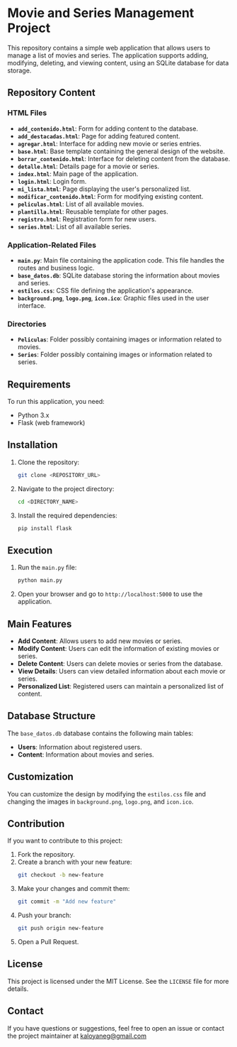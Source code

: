 # Movie and Series Management Project

This repository contains a simple web application that allows users to manage a list of movies and series. The application supports adding, modifying, deleting, and viewing content, using an SQLite database for data storage.

## Repository Content

### HTML Files
- **`add_contenido.html`**: Form for adding content to the database.
- **`add_destacadas.html`**: Page for adding featured content.
- **`agregar.html`**: Interface for adding new movie or series entries.
- **`base.html`**: Base template containing the general design of the website.
- **`borrar_contenido.html`**: Interface for deleting content from the database.
- **`detalle.html`**: Details page for a movie or series.
- **`index.html`**: Main page of the application.
- **`login.html`**: Login form.
- **`mi_lista.html`**: Page displaying the user's personalized list.
- **`modificar_contenido.html`**: Form for modifying existing content.
- **`peliculas.html`**: List of all available movies.
- **`plantilla.html`**: Reusable template for other pages.
- **`registro.html`**: Registration form for new users.
- **`series.html`**: List of all available series.

### Application-Related Files
- **`main.py`**: Main file containing the application code. This file handles the routes and business logic.
- **`base_datos.db`**: SQLite database storing the information about movies and series.
- **`estilos.css`**: CSS file defining the application's appearance.
- **`background.png`**, **`logo.png`**, **`icon.ico`**: Graphic files used in the user interface.

### Directories
- **`Peliculas`**: Folder possibly containing images or information related to movies.
- **`Series`**: Folder possibly containing images or information related to series.

## Requirements
To run this application, you need:
- Python 3.x
- Flask (web framework)

## Installation
1. Clone the repository:
   ```bash
   git clone <REPOSITORY_URL>
   ```
2. Navigate to the project directory:
   ```bash
   cd <DIRECTORY_NAME>
   ```
3. Install the required dependencies:
   ```bash
   pip install flask
   ```

## Execution
1. Run the `main.py` file:
   ```bash
   python main.py
   ```
2. Open your browser and go to `http://localhost:5000` to use the application.

## Main Features
- **Add Content**: Allows users to add new movies or series.
- **Modify Content**: Users can edit the information of existing movies or series.
- **Delete Content**: Users can delete movies or series from the database.
- **View Details**: Users can view detailed information about each movie or series.
- **Personalized List**: Registered users can maintain a personalized list of content.

## Database Structure
The `base_datos.db` database contains the following main tables:
- **Users**: Information about registered users.
- **Content**: Information about movies and series.

## Customization
You can customize the design by modifying the `estilos.css` file and changing the images in `background.png`, `logo.png`, and `icon.ico`.

## Contribution
If you want to contribute to this project:
1. Fork the repository.
2. Create a branch with your new feature:
   ```bash
   git checkout -b new-feature
   ```
3. Make your changes and commit them:
   ```bash
   git commit -m "Add new feature"
   ```
4. Push your branch:
   ```bash
   git push origin new-feature
   ```
5. Open a Pull Request.

## License
This project is licensed under the MIT License. See the `LICENSE` file for more details.

## Contact
If you have questions or suggestions, feel free to open an issue or contact the project maintainer at kaloyaneg@gmail.com
